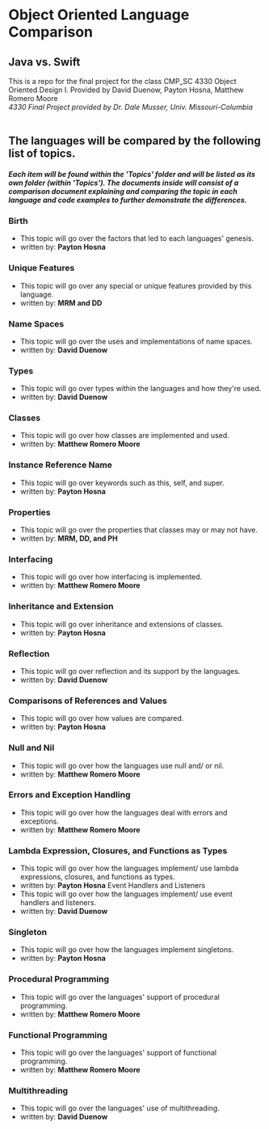 # Object Oriented Language Comparison
## Java vs. Swift
This is a repo for the final project for the class CMP_SC 4330 Object Oriented Design I.
Provided by David Duenow, Payton Hosna, Matthew Romero Moore
<br>_4330 Final Project provided by Dr. Dale Musser, Univ. Missouri-Columbia_
<br>
<br>
## The languages will be compared by the following list of topics.
#### _Each item will be found within the 'Topics' folder and will be listed as its own folder (within 'Topics'). The documents inside will consist of a comparison document explaining and comparing the topic in each language and code examples to further demonstrate the differences._
### Birth
* This topic will go over the factors that led to each languages' genesis.
* written by: **Payton Hosna** 
### Unique Features
* This topic will go over any special or unique features provided by this language.
* written by: **MRM and DD**
### Name Spaces
* This topic will go over the uses and implementations of name spaces.
* written by: **David Duenow** 
### Types
* This topic will go over types within the languages and how they're used.
* written by: **David Duenow** 
### Classes
* This topic will go over how classes are implemented and used.
* written by: **Matthew Romero Moore** 
### Instance Reference Name
* This topic will go over keywords such as this, self, and super.
* written by: **Payton Hosna** 
### Properties
* This topic will go over the properties that classes may or may not have.
* written by: **MRM, DD, and PH**
### Interfacing
* This topic will go over how interfacing is implemented.
* written by: **Matthew Romero Moore** 
### Inheritance and Extension
* This topic will go over inheritance and extensions of classes.
* written by: **Payton Hosna** 
### Reflection
* This topic will go over reflection and its support by the languages.
* written by: **David Duenow** 
### Comparisons of References and Values
* This topic will go over how values are compared.
* written by: **Payton Hosna** 
### Null and Nil
* This topic will go over how the languages use null and/ or nil.
* written by: **Matthew Romero Moore** 
### Errors and Exception Handling
* This topic will go over how the languages deal with errors and exceptions.
* written by: **Matthew Romero Moore** 
### Lambda Expression, Closures, and Functions as Types
* This topic will go over how the languages implement/ use lambda expressions, closures, and functions as types.
* written by: **Payton Hosna** 
Event Handlers and Listeners
* This topic will go over how the languages implement/ use event handlers and listeners.
* written by: **David Duenow** 
### Singleton
* This topic will go over how the languages implement singletons.
* written by: **Payton Hosna** 
### Procedural Programming
* This topic will go over the languages' support of procedural programming.
* written by: **Matthew Romero Moore** 
### Functional Programming
* This topic will go over the languages' support of functional programming.
* written by: **Matthew Romero Moore** 
### Multithreading
* This topic will go over the languages' use of multithreading.
* written by: **David Duenow** 
